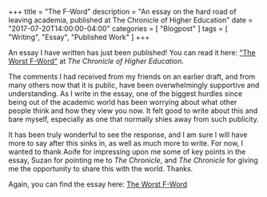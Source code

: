 +++
title = "The F-Word"
description = "An essay on the hard road of leaving academia, published at The Chronicle of Higher Education"
date = "2017-07-20T14:00:00-04:00"
categories = [ "Blogpost" ]
tags = [ "Writing", "Essay", "Published Work" ]
+++

An essay I have written has just been published! You can read it here: ["The Worst F-Word"](http://www.chronicle.com/article/The-Worst-F-Word/240669?cid=wcontentgrid_hp_2) at *The Chronicle of Higher Education*.

The comments I had received from my friends on an earlier draft, and from many others now that it is public, have been overwhelmingly supportive and understanding. As I write in the essay, one of the biggest hurdles since being out of the academic world has been worrying about what other people think and how they view you now. It felt good to write about this and bare myself, especially as one that normally shies away from such publicity.

It has been truly wonderful to see the response, and I am sure I will have more to say after this sinks in, as well as much more to write. For now, I wanted to thank Aoife for impressing upon me some of key points in the essay, Suzan for pointing me to *The Chronicle*, and *The Chronicle* for giving me the opportunity to share this with the world. Thanks.

Again, you can find the essay here: [The Worst F-Word](http://www.chronicle.com/article/The-Worst-F-Word/240669?cid=wcontentgrid_hp_2)
